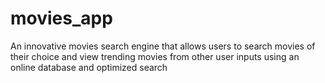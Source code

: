 # movies_app
An innovative movies search engine that allows users to search movies of their choice and view trending movies from other user inputs using an online database and optimized search
